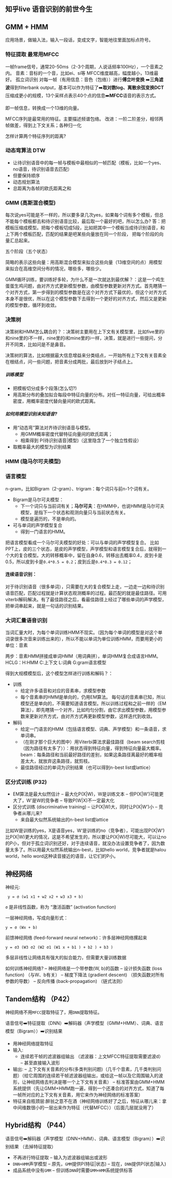 ## 知乎live 语音识别的前世今生
## GMM + HMM
应用场景，做输入法，输入一段话，变成文字，智能地往里面加标点符号。
### 特征提取 最常用MFCC
一帧frame信号，通常20-50ms（2-3个周期，人说话频率100Hz），一个音素之内。
音素：音标的一个音，比如ei、si等
MFCC维度越高，幅度越小，13维最好。
孤立词识别
对每一帧（有用信息：音色（包络））进行**傅立叶变换**  ➡️**三角滤波**得到filterbank output，基本可以作为特征了➡️**取对数log、离散余弦变换DCT**
压缩成更小的规模，13个采样点表示40个点的信息➡️**MFCC**语音的表示方式。

即一帧信息，转换成一个13维的向量。

MFCC序列是最常用的特征。主要描述频谱包络。
改进：一阶二阶差分，相邻两帧做差，得到上下文关系；各种归一化

怎样计算两个特征序列的距离?
### 动态弯算法 DTW
 - 让待识别语音中的每一帧与模板中最相似的一帧匹配（模板，比如一个yes、no语音，待识别语音去匹配）
 - 但要保持顺序
 - 动态规划算法
 - 总距离为各帧的欧氏距离之和


### GMM (高斯混合模型)
每次说yes可能是不一样的，所以要多录几次yes，如果每个词有多个模板，但总不能每个模板都去和待识别语音比较，最后取一个最好的吧，所以怎么办?
答：把模板压缩成模型。把每个模板切成5段，比如把其中一个模板当成待识别语音，和上下两个模板匹配，匹配的结果是吧某些向量放在同一个阶段，
把每个阶段的向量汇总起来。

五个阶段（五个状态）

简略的表示这些向量：用高斯混合模型来拟合这些向量（13维空间的点）用模型来拟合在高维空间分布的情况，哪些多，哪些少。

GMM循环训练，要训练好多轮，为什么不是一次就达到最优解？：这是一个鸡生蛋蛋生鸡问题，由对齐方式更新模型参数，由模型参数更新对齐方式。首先瞎猜一个对齐方式，第一步得到的模型参数是在这个对齐方式下最优的，但这个对齐方式本身不是很优，所以在这个模型参数下去得到一个更好的对齐方式，然后又是更新的模型参数，循环到收敛。

### 决策树
决策树和HMM怎么耦合的？：决策树主要用在上下文有关模型里，比如five里的i和nine里的i不一样，nine里的i和mine里的i一样，决策，就是进行一些提问，分开不同类，比如问是不是鼻音。

决策树的算法，比如根据最大信息增益来分类结点，一开始所有上下文有关音素全在根结点，问一些问题，把音素分成两批，最后放到叶子结点上。

##### 训练模型
 - 把模板切分成多个段落(怎么切?)
 - 用高斯分布的叠加拟合每段中特征向量的分布。对任一特征向量，可给出概率密度，用概率密度代替向量间的欧式距离。
##### 如何用模型识别未知语音?
 - 用“动态弯”算法对齐待识别语音与模型。
   - 用GMM概率密度代替特征向量间的欧氏距离；
   - 相乘得到 P(待识别语音|模型)（这里隐含了一个独立性假设）
 - 取概率最大的模型为识别结果
 
 ### HMM (隐马尔可夫模型)

### 语言模型
n-gram，比如Bigram（2-gram）、trigram：每个词只与前n-1个词有关。

- Bigram是马尔可夫模型：
  - 下一个词只与当前词有关；**马尔可夫**：在HMM中，也说HMM是马尔可夫模型，是指下一个状态和观测向量只与当前状态有关。
  - 模型是遍历的，不是单向的。
- 可与单词的声学模型复合
  - 得到一门语言的HMM。
 
把语言模型看成一个马尔可夫模型的好处：可以与单词的声学模型复合。 比如PPT上，皮的三个状态，是皮的声学模型，声学模型和语言模型复合后，就得到一个大的复合模型。大的转移概率中，留在自身0.6，转移出去概率0.4，皮到卡是0.5，所以皮到卡是`0.4*0.5 = 0.2`；皮到丘是`0.4*0.3 = 0.12`；

#### 连续语音识别：
对于待识别语音（很多单词），只需要在大的复合模型上走，一边走一边和待识别语音匹配，匹配过程就是计算状态观测概率的过程。最匹配的就是最佳路径。可用viterbi解码解决。有了最佳路径之后，看最佳路径上经过了哪些单词的声学模型，把单词串起来，就是一句话的识别结果。

### 大词汇量语音识别 
当词汇量大时，为每个单词训练HMM不现实。（因为每个单词的模型是对这个单词录很多次音来训练出来的），所以不能以单词为单位训练HMM，而要用更小的单位：音素

两步：音素HMM拼接成单词HMM（用词典拼），单词HMM复合成语言HMM。HCLG：H:HMM C:上下文 L:词典 G:gram语言模型

得到大规模模型后，这个模型怎样进行训练和解码？：
 - 训练
   - 给定许多语音和对应的音素串，求模型参数
   - 每个音素串的HMM是单向的，仍用EM算法。 每句话的音素串已知，所以模型还是单向的，不需要知道语言模型。所以训练过程和之前一样的（EM算法），即先瞎猜一个对齐，比如均匀分割，由它求出模型参数，用模型参数来更新对齐方式，由对齐方式再更新模型参数，这样迭代到收敛。
 - 解码
   - 给定一门语言的HMM（包括语言模型、词典、声学模型）和一条语音，求单词串。
   - （在刚才那个巨大的图中）用Viterbi算法求最佳路径（beam search剪枝（因为路径有太多了））：用状态得到特征向量，得到特征向量最大概率。beam：每条路径和当前最好路径的差别，如果这条路径离最好的概率相差太大，就放弃这条路径，就剪枝。
   - 最佳路径经过的单词为识别结果（也可以得到n-best list或lattice）
   
### 区分式训练   (P32)
 - EM算法是最大似然估计
   – 最大化P(X|W)，W是训练文本 
   – 但P(X|W’)可能更大了，W’是W的竞争者 
   – 导致P(W|X)不一定最大化
 - 区分式训练 (discriminative training)
   – 让P(X|W)大，同时让P(X|W’)小
   – 竞争者从哪儿来?
     - 来自最大似然系统输出的n-best list或lattice
     
比如W是训练的yes，X是语音yes，W‘是训练的no（竞争者），可能出现P(X|W’)比P(X|W)更大的情况，这是不希望发生的，所以要让P(X|W)尽可能大，可以让no的P小，但对于孤立词识别还好，对于连续语音，就没办法设置竞争者了，因为数量太多了。所以用最大似然系统输出n-best，比如hello world，竞争者就是halou world，hello word这种读音接近的语音，让它们的P小。

## 神经网络
神经元:

     y = σ (w1 x1 + w2 x2 + w3 x3 + b)
`σ` 是非线性函数，称为 “激活函数” (activation function) 

一层神经网络，写成向量形式：

    y = σ (Wx + b)
前馈神经网络 (feed-forward neural network)：许多层神经网络摞起来

    y = σ3 (W3 σ2 (W2 σ1 (W1 x + b1 ) + b2 ) + b3 )
多层非线性让网络具有强大的拟合能力，但需要大量训练数据

如何训练神经网络? 
 – 神经网络是一个带参数(W, b)的函数 
 – 设计损失函数 (loss function) （与W、b有关）
 – 梯度下降法 (gradient descent) （损失函数对所有参数的导数）
 – 反向传播 (back-propagation)    （链式法则）
## Tandem结构   （P42）
神经网络不用`MFCC`提取特征了，用`DNN`提取特征。

语音信号➡️特征提取（DNN）➡️解码器（声学模型（GMM+HMM）、词典、语言模型（Bigram））➡️识别结果

 - 用神经网络提取特征
 - 输入:
   - 连续若干帧的滤波器组输出 （滤波器：上文MFCC特征提取需要滤波d）
   – 甚至直接输入波形
 - 输出:
   – 上下文有关音素的分布(多类判别问题)（几千个音素，几千类判别问题）（给它周围的连续若干帧滤波器组输出，或给这一帧以及它周围输入的波形，让神经网络去判决是哪一个上下文有关音素）
   – 标准答案由GMM+HMM系统提供（先让GMM+HMM跑一遍，得到一个还凑合的对齐方式，知道了每一帧所对应的上下文有关音素，用它来作为神经网络的标准答案）
 - 特征来自瓶颈层:醉翁之意不在酒（神经网络训练好了之后，特征从哪儿来：拿中间维数很小的一层出来作为特征（代替MFCC））（后面几层就没用了）
   
## Hybrid结构  （P44）

语音信号➡️解码器（声学模型（DNN+HMM）、词典、语言模型（Bigram））➡️识别结果   （去掉特征提取）

 - 不再进行特征提取
   – 输入为滤波器组输出或波形
 - `DNN+HMM`声学模型
   – 原先，`GMM`提供P(特征|状态)
   – 现在，`DNN`提供P(状态|输入)
 - 成品系统中没有`GMM`
   – 但训练`DNN`时需要`GMM+HMM`系统提供标答

